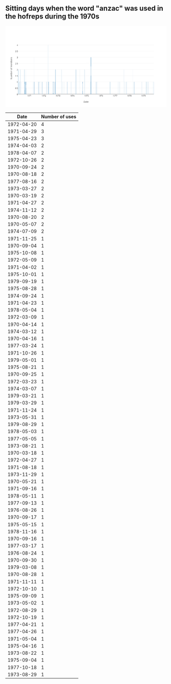 ## Sitting days when the word "anzac" was used in the hofreps during the 1970s

[![Chart of frequencies by date](anzac-hofreps-1970.png)](https://plot.ly/~wragge/509)

| Date | Number of uses |
|--------------|----------------|
|1972-04-20|4|
|1971-04-29|3|
|1975-04-23|3|
|1974-04-03|2|
|1978-04-07|2|
|1972-10-26|2|
|1970-09-24|2|
|1970-08-18|2|
|1977-08-16|2|
|1973-03-27|2|
|1970-03-19|2|
|1971-04-27|2|
|1974-11-12|2|
|1970-08-20|2|
|1970-05-07|2|
|1974-07-09|2|
|1971-11-25|1|
|1970-09-04|1|
|1975-10-08|1|
|1972-05-09|1|
|1971-04-02|1|
|1975-10-01|1|
|1979-09-19|1|
|1975-08-28|1|
|1974-09-24|1|
|1971-04-23|1|
|1978-05-04|1|
|1972-03-09|1|
|1970-04-14|1|
|1974-03-12|1|
|1970-04-16|1|
|1977-03-24|1|
|1971-10-26|1|
|1979-05-01|1|
|1975-08-21|1|
|1970-09-25|1|
|1972-03-23|1|
|1974-03-07|1|
|1979-03-21|1|
|1979-03-29|1|
|1971-11-24|1|
|1973-05-31|1|
|1979-08-29|1|
|1978-05-03|1|
|1977-05-05|1|
|1973-08-21|1|
|1970-03-18|1|
|1972-04-27|1|
|1971-08-18|1|
|1973-11-29|1|
|1970-05-21|1|
|1971-09-16|1|
|1978-05-11|1|
|1977-09-13|1|
|1976-08-26|1|
|1970-09-17|1|
|1975-05-15|1|
|1978-11-16|1|
|1970-09-16|1|
|1977-03-17|1|
|1976-08-24|1|
|1970-09-30|1|
|1979-03-08|1|
|1970-08-28|1|
|1971-11-11|1|
|1972-10-10|1|
|1975-09-09|1|
|1973-05-02|1|
|1972-08-29|1|
|1972-10-19|1|
|1977-04-21|1|
|1977-04-26|1|
|1971-05-04|1|
|1975-04-16|1|
|1973-08-22|1|
|1975-09-04|1|
|1977-10-18|1|
|1973-08-29|1|
